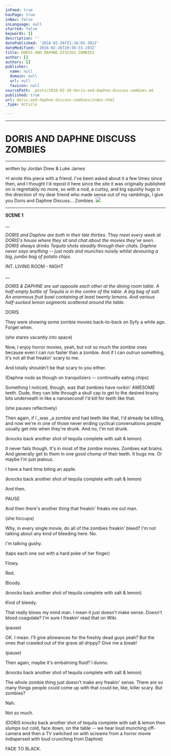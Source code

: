 ```yaml
---
inFeed: true
hasPage: true
inNav: false
inLanguage: null
starred: false
keywords: []
description: ''
datePublished: '2016-02-26T21:26:03.391Z'
dateModified: '2016-02-26T20:56:33.193Z'
title: DORIS AND DAPHNE DISCUSS ZOMBIES
author: []
authors: []
publisher:
  name: null
  domain: null
  url: null
  favicon: null
sourcePath: _posts/2016-02-26-doris-and-daphne-discuss-zombies.md
published: true
url: doris-and-daphne-discuss-zombies/index.html
_type: Article

---
```

****

# DORIS AND DAPHNE DISCUSS ZOMBIES

****

written by Jordan Drew & Luke James

\*I wrote this piece with a friend. I've been asked about it a few times since then, and I thought I'd repost it here since the site it was originally published on is regrettably no more, so with a nod, a curtsy, and big squishy hugs in the direction of my dear friend who made sense out of my ramblings, I give you Doris and Daphne Discuss... Zombies.
![](https://the-grid-user-content.s3-us-west-2.amazonaws.com/b95e2284-a569-41e5-a342-7df3dc1a1794.jpg)

****

**SCENE 1**

__

_DORIS and Daphne are both in
their late thirties. They meet every week at DORIS's house where they sit and
chat about the movies they've seen. DORIS always drinks Tequila shots steadily
through their chats. Daphne never says anything -- just nods and munches noisily
whilst devouring a big, jumbo bag of potato chips._

INT. LIVING ROOM - NIGHT

__

_DORIS & DAPHNE are sat
opposite each other at the dining room table. A half-empty bottle of Tequila is
in the centre of the table. A big bag of salt. An enormous fruit bowl
containing at least twenty lemons. And various half-sucked lemon segments
scattered around the table._

DORIS

They were showing some zombie
movies back-to-back on Syfy a while ago. Forget when.

(she stares vacantly into space)

Now, I enjoy horror movies, yeah,
but not so much the zombie ones because even I can run faster than a zombie.
And if I can outrun something, it's not all that freakin' scary to me.

And totally shouldn't be that
scary to you either.

(Daphne nods as though on
tranquilizers -- continually eating chips)

Something I noticed, though, was
that zombies have rockin' AWESOME teeth. Dude, they can bite through a skull
cap to get to the desired brainy bits underneath in like a nanosecond! I'd kill
for teeth like that.

(she pauses reflectively)

Then again, if I _was _a zombie and had teeth like that, I'd
already be killing, and now we're in one of those never ending cyclical
conversations people usually get into when they're drunk. And no, I'm not
drunk.

(knocks back another shot of
tequila complete with salt & lemon)

It never fails though. It's in
most of the zombie movies. Zombies eat brains. And generally get to them in one
good chomp of their teeth. It bugs me. Or maybe I'm just jealous.

I have a hard time biting an
apple.

(knocks back another shot of
tequila complete with salt & lemon)

And then.

PAUSE

And then there's another thing
that freakin' freaks me out man.

(she hiccups)

Why, in every single movie, do
all of the zombies freakin' bleed? I'm not talking about any kind of bleeding
here. No.

I'm talking gushy.

(taps each one out with a hard
poke of her finger)

Flowy.

Red.

Bloody.

(knocks back another shot of
tequila complete with salt & lemon)

Kind of bleedy.

That really blows my mind man. I
mean it just doesn't make sense. Doesn't blood coagulate? I'm sure I freakin' read that on Wiki.

(pause)

OK. I mean. I'll give allowances
for the freshly dead guys yeah? But the ones that crawled out of the grave all
drippy? Give me a break!

(pause)

Then again, maybe it's embalming
fluid? I dunno.

(knocks back another shot of
tequila complete with salt & lemon)

The whole zombie thing just doesn't
make any freakin' sense. There are so many things people could come up with
that could be, like, killer scary. But zombies?

Nah.

Not so much.

(DORIS knocks back another shot
of tequila complete with salt & lemon then slumps out cold, face down, on
the table -- we hear loud munching off-camera and then a TV switched on with
screams from a horror movie indispersed with loud crunching from Daphne)

FADE TO BLACK.